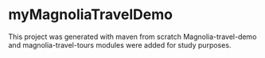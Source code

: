 # myMagnoliaTravelDemo

This project was generated with maven from scratch
Magnolia-travel-demo and magnolia-travel-tours modules were added for study purposes.

